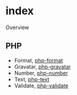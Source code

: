 # index

Overview 

## PHP  
- Format, [php-format](https://github.com/prototypeblocks/php-format)  
- Gravatar, [php-gravatar](https://github.com/prototypeblocks/php-gravatar)  
- Number, [php-number](https://github.com/prototypeblocks/php-number)  
- Text, [php-text](https://github.com/prototypeblocks/php-text)  
- Validate, [php-validate](https://github.com/prototypeblocks/php-validate)  
